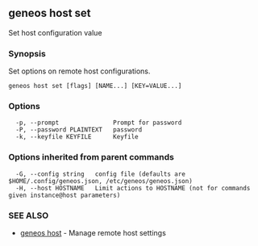 ## geneos host set

Set host configuration value

### Synopsis


Set options on remote host configurations.


```
geneos host set [flags] [NAME...] [KEY=VALUE...]
```

### Options

```
  -p, --prompt               Prompt for password
  -P, --password PLAINTEXT   password
  -k, --keyfile KEYFILE      Keyfile
```

### Options inherited from parent commands

```
  -G, --config string   config file (defaults are $HOME/.config/geneos.json, /etc/geneos/geneos.json)
  -H, --host HOSTNAME   Limit actions to HOSTNAME (not for commands given instance@host parameters)
```

### SEE ALSO

* [geneos host](geneos_host.md)	 - Manage remote host settings

